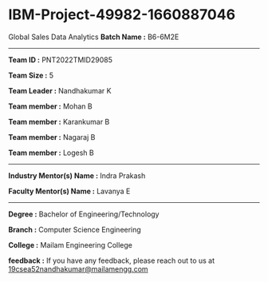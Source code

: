 # IBM-Project-49982-1660887046
Global Sales Data Analytics
**Batch Name :** B6-6M2E

---

**Team ID :** PNT2022TMID29085

**Team Size :** 5

**Team Leader :** Nandhakumar K

**Team member :** Mohan B 

**Team member :** Karankumar B 

**Team member :** Nagaraj B

**Team member :** Logesh B

---
**Industry Mentor(s) Name :** Indra Prakash

**Faculty Mentor(s) Name :** Lavanya E

---

**Degree :**
Bachelor of Engineering/Technology

**Branch :**
Computer Science Engineering

**College :**
Mailam Engineering College

**feedback  :**
If you have any feedback, please reach out to us at 19csea52nandhakumar@mailamengg.com
